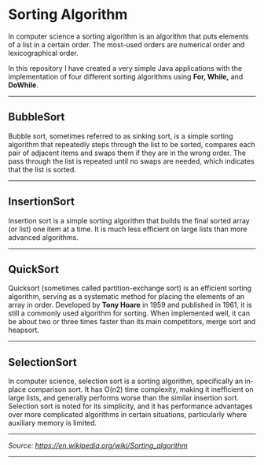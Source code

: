 Sorting Algorithm
=============
In computer science a sorting algorithm is an algorithm that puts elements of a list in a certain order. The most-used orders are numerical order and lexicographical order. 

In this repository I have created a very simple Java applications with the implementation of four different sorting algorithms using **For, While,** and **DoWhile**.

------------------
BubbleSort
------------------
Bubble sort, sometimes referred to as sinking sort, is a simple sorting algorithm that repeatedly steps through the list to be sorted, compares each pair of adjacent items and swaps them if they are in the wrong order. The pass through the list is repeated until no swaps are needed, which indicates that the list is sorted. 

------------------
InsertionSort
------------------
Insertion sort is a simple sorting algorithm that builds the final sorted array (or list) one item at a time. It is much less efficient on large lists than more advanced algorithms.

------------------
QuickSort
------------------
Quicksort (sometimes called partition-exchange sort) is an efficient sorting algorithm, serving as a systematic method for placing the elements of an array in order. Developed by **Tony Hoare** in 1959 and published in 1961, it is still a commonly used algorithm for sorting. When implemented well, it can be about two or three times faster than its main competitors, merge sort and heapsort.

------------------
SelectionSort
------------------
In computer science, selection sort is a sorting algorithm, specifically an in-place comparison sort. It has O(n2) time complexity, making it inefficient on large lists, and generally performs worse than the similar insertion sort. Selection sort is noted for its simplicity, and it has performance advantages over more complicated algorithms in certain situations, particularly where auxiliary memory is limited.

------------------
*Source: https://en.wikipedia.org/wiki/Sorting_algorithm*

------------------

